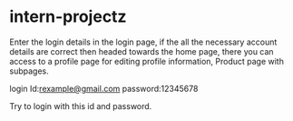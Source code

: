 # intern-projectz

Enter the login details in the login page, if the all the necessary account details are correct then headed towards the home page, there you can access to a profile page for editing profile information, Product page with subpages.

login Id:rexample@gmail.com
password:12345678

Try to login with this id and password.
